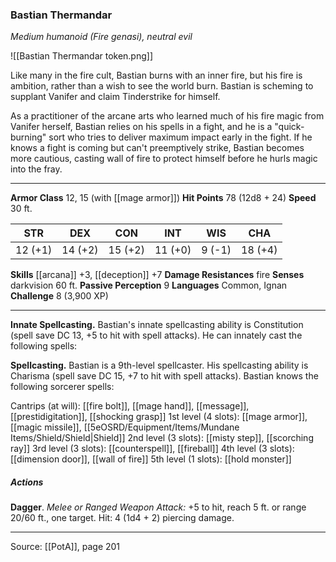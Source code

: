 ### Bastian Thermandar
_Medium humanoid (Fire genasi), neutral evil_

![[Bastian Thermandar token.png]]

Like many in the fire cult, Bastian burns with an inner fire, but his fire is ambition, rather than a wish to see the world burn. Bastian is scheming to supplant Vanifer and claim Tinderstrike for himself.

As a practitioner of the arcane arts who learned much of his fire magic from Vanifer herself, Bastian relies on his spells in a fight, and he is a "quick-burning" sort who tries to deliver maximum impact early in the fight. If he knows a fight is coming but can't preemptively strike, Bastian becomes more cautious, casting wall of fire to protect himself before he hurls magic into the fray.






---

**Armor Class** 12, 15 (with [[mage armor]])
**Hit Points** 78 (12d8 + 24)
**Speed** 30 ft.

| STR     | DEX     | CON     | INT     | WIS     | CHA     |
|---------|---------|---------|---------|---------|---------|
| 12 (+1) | 14 (+2) | 15 (+2) | 11 (+0) | 9 (-1) | 18 (+4) |

**Skills** [[arcana]] +3, [[deception]] +7
**Damage Resistances** fire
**Senses** darkvision 60 ft.
**Passive Perception** 9
**Languages** Common, Ignan
**Challenge** 8 (3,900 XP)

---

**Innate Spellcasting.** Bastian's innate spellcasting ability is Constitution (spell save DC 13, +5 to hit with spell attacks). He can innately cast the following spells:

**Spellcasting.** Bastian is a 9th-level spellcaster. His spellcasting ability is Charisma (spell save DC 15, +7 to hit with spell attacks). Bastian knows the following sorcerer spells:

Cantrips (at will): [[fire bolt]], [[mage hand]], [[message]], [[prestidigitation]], [[shocking grasp]]
1st level (4 slots): [[mage armor]], [[magic missile]], [[5eOSRD/Equipment/Items/Mundane Items/Shield/Shield|Shield]]
2nd level (3 slots): [[misty step]], [[scorching ray]]
3rd level (3 slots): [[counterspell]], [[fireball]]
4th level (3 slots): [[dimension door]], [[wall of fire]]
5th level (1 slots): [[hold monster]]

##### Actions
**Dagger**. _Melee or Ranged Weapon Attack:_ +5 to hit, reach 5 ft. or range 20/60 ft., one target. Hit: 4 (1d4 + 2) piercing damage.


---

Source: [[PotA]], page 201